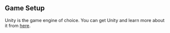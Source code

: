 ## Game Setup

Unity is the game engine of choice. You can get Unity and learn more about it from [here](https://unity3d.com/unity).